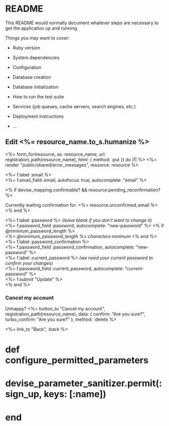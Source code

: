 # README

This README would normally document whatever steps are necessary to get the
application up and running.

Things you may want to cover:

* Ruby version

* System dependencies

* Configuration

* Database creation

* Database initialization

* How to run the test suite

* Services (job queues, cache servers, search engines, etc.)

* Deployment instructions

* ...

<h2>Edit <%= resource_name.to_s.humanize %></h2>

<%= form_for(resource, as: resource_name, url: registration_path(resource_name), html: { method: :put }) do |f| %>
  <%= render "public/shared/error_messages", resource: resource %>

  <div class="field">
    <%= f.label :email %><br />
    <%= f.email_field :email, autofocus: true, autocomplete: "email" %>
  </div>

  <% if devise_mapping.confirmable? && resource.pending_reconfirmation? %>
    <div>Currently waiting confirmation for: <%= resource.unconfirmed_email %></div>
  <% end %>

  <div class="field">
    <%= f.label :password %> <i>(leave blank if you don't want to change it)</i><br />
    <%= f.password_field :password, autocomplete: "new-password" %>
    <% if @minimum_password_length %>
      <br />
      <em><%= @minimum_password_length %> characters minimum</em>
    <% end %>
  </div>

  <div class="field">
    <%= f.label :password_confirmation %><br />
    <%= f.password_field :password_confirmation, autocomplete: "new-password" %>
  </div>

  <div class="field">
    <%= f.label :current_password %> <i>(we need your current password to confirm your changes)</i><br />
    <%= f.password_field :current_password, autocomplete: "current-password" %>
  </div>

  <div class="actions">
    <%= f.submit "Update" %>
  </div>
<% end %>

<h3>Cancel my account</h3>

<div>Unhappy? <%= button_to "Cancel my account", registration_path(resource_name), data: { confirm: "Are you sure?", turbo_confirm: "Are you sure?" }, method: :delete %></div>

<%= link_to "Back", :back %>


# def configure_permitted_parameters
  #   devise_parameter_sanitizer.permit(:sign_up, keys: [:name])
  # end